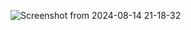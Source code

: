![Screenshot from 2024-08-14 21-18-32](https://github.com/user-attachments/assets/635e13f6-e308-432c-91ea-7b395ed37c25)
